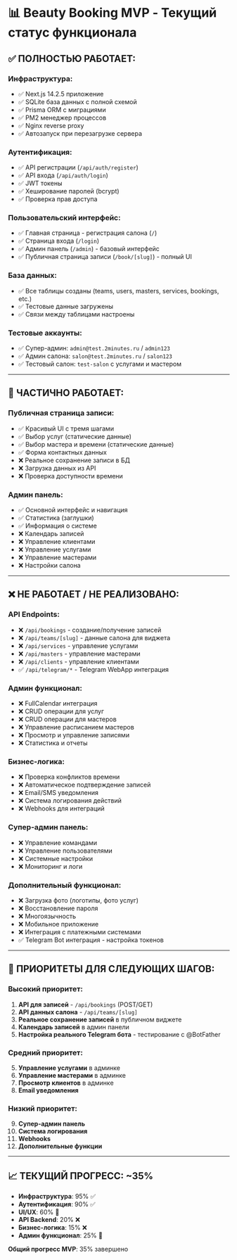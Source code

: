 # 📊 Beauty Booking MVP - Текущий статус функционала

## ✅ **ПОЛНОСТЬЮ РАБОТАЕТ:**

### **Инфраструктура:**
- ✅ Next.js 14.2.5 приложение
- ✅ SQLite база данных с полной схемой
- ✅ Prisma ORM с миграциями
- ✅ PM2 менеджер процессов
- ✅ Nginx reverse proxy
- ✅ Автозапуск при перезагрузке сервера

### **Аутентификация:**
- ✅ API регистрации (`/api/auth/register`)
- ✅ API входа (`/api/auth/login`)
- ✅ JWT токены
- ✅ Хеширование паролей (bcrypt)
- ✅ Проверка прав доступа

### **Пользовательский интерфейс:**
- ✅ Главная страница - регистрация салона (`/`)
- ✅ Страница входа (`/login`)
- ✅ Админ панель (`/admin`) - базовый интерфейс
- ✅ Публичная страница записи (`/book/[slug]`) - полный UI

### **База данных:**
- ✅ Все таблицы созданы (teams, users, masters, services, bookings, etc.)
- ✅ Тестовые данные загружены
- ✅ Связи между таблицами настроены

### **Тестовые аккаунты:**
- ✅ Супер-админ: `admin@test.2minutes.ru` / `admin123`
- ✅ Админ салона: `salon@test.2minutes.ru` / `salon123`
- ✅ Тестовый салон: `test-salon` с услугами и мастером

---

## 🔄 **ЧАСТИЧНО РАБОТАЕТ:**

### **Публичная страница записи:**
- ✅ Красивый UI с тремя шагами
- ✅ Выбор услуг (статические данные)
- ✅ Выбор мастера и времени (статические данные)
- ✅ Форма контактных данных
- ❌ Реальное сохранение записи в БД
- ❌ Загрузка данных из API
- ❌ Проверка доступности времени

### **Админ панель:**
- ✅ Основной интерфейс и навигация
- ✅ Статистика (заглушки)
- ✅ Информация о системе
- ❌ Календарь записей
- ❌ Управление клиентами
- ❌ Управление услугами
- ❌ Управление мастерами
- ❌ Настройки салона

---

## ❌ **НЕ РАБОТАЕТ / НЕ РЕАЛИЗОВАНО:**

### **API Endpoints:**
- ❌ `/api/bookings` - создание/получение записей
- ❌ `/api/teams/[slug]` - данные салона для виджета
- ❌ `/api/services` - управление услугами
- ❌ `/api/masters` - управление мастерами
- ❌ `/api/clients` - управление клиентами
- ✅ `/api/telegram/*` - Telegram WebApp интеграция

### **Админ функционал:**
- ❌ FullCalendar интеграция
- ❌ CRUD операции для услуг
- ❌ CRUD операции для мастеров
- ❌ Управление расписанием мастеров
- ❌ Просмотр и управление записями
- ❌ Статистика и отчеты

### **Бизнес-логика:**
- ❌ Проверка конфликтов времени
- ❌ Автоматическое подтверждение записей
- ❌ Email/SMS уведомления
- ❌ Система логирования действий
- ❌ Webhooks для интеграций

### **Супер-админ панель:**
- ❌ Управление командами
- ❌ Управление пользователями
- ❌ Системные настройки
- ❌ Мониторинг и логи

### **Дополнительный функционал:**
- ❌ Загрузка фото (логотипы, фото услуг)
- ❌ Восстановление пароля
- ❌ Многоязычность
- ❌ Мобильное приложение
- ❌ Интеграция с платежными системами
- ✅ Telegram Bot интеграция - настройка токенов

---

## 🎯 **ПРИОРИТЕТЫ ДЛЯ СЛЕДУЮЩИХ ШАГОВ:**

### **Высокий приоритет:**
1. **API для записей** - `/api/bookings` (POST/GET)
2. **API данных салона** - `/api/teams/[slug]`
3. **Реальное сохранение записей** в публичном виджете
4. **Календарь записей** в админ панели
5. **Настройка реального Telegram бота** - тестирование с @BotFather

### **Средний приоритет:**
5. **Управление услугами** в админке
6. **Управление мастерами** в админке
7. **Просмотр клиентов** в админке
8. **Email уведомления**

### **Низкий приоритет:**
9. **Супер-админ панель**
10. **Система логирования**
11. **Webhooks**
12. **Дополнительные функции**

---

## 📈 **ТЕКУЩИЙ ПРОГРЕСС: ~35%**

- **Инфраструктура**: 95% ✅
- **Аутентификация**: 90% ✅
- **UI/UX**: 60% 🔄
- **API Backend**: 20% ❌
- **Бизнес-логика**: 15% ❌
- **Админ функционал**: 25% 🔄

**Общий прогресс MVP**: 35% завершено